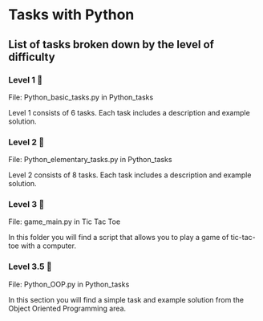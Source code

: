 # Tasks with Python
## List of tasks broken down by the level of difficulty

### Level 1 :hatching_chick:
File: Python_basic_tasks.py in Python_tasks 

Level 1 consists of 6 tasks. Each task includes a description and example solution.

### Level 2 :hatched_chick:
File: Python_elementary_tasks.py in Python_tasks

Level 2 consists of 8 tasks. Each task includes a description and example solution.

### Level 3 :baby_chick:
File: game_main.py in Tic Tac Toe

In this folder you will find a script that allows you to play a game of tic-tac-toe with a computer.

### Level 3.5 :baby_chick:
File: Python_OOP.py in Python_tasks

In this section you will find a simple task and example solution from the Object Oriented Programming area.
